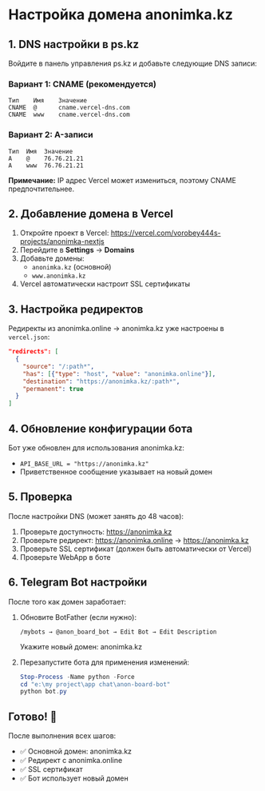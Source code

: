 # Настройка домена anonimka.kz

## 1. DNS настройки в ps.kz

Войдите в панель управления ps.kz и добавьте следующие DNS записи:

### Вариант 1: CNAME (рекомендуется)
```
Тип    Имя    Значение
CNAME  @      cname.vercel-dns.com
CNAME  www    cname.vercel-dns.com
```

### Вариант 2: A-записи
```
Тип  Имя  Значение
A    @    76.76.21.21
A    www  76.76.21.21
```

**Примечание:** IP адрес Vercel может измениться, поэтому CNAME предпочтительнее.

## 2. Добавление домена в Vercel

1. Откройте проект в Vercel: https://vercel.com/vorobey444s-projects/anonimka-nextjs
2. Перейдите в **Settings** → **Domains**
3. Добавьте домены:
   - `anonimka.kz` (основной)
   - `www.anonimka.kz`
4. Vercel автоматически настроит SSL сертификаты

## 3. Настройка редиректов

Редиректы из anonimka.online → anonimka.kz уже настроены в `vercel.json`:

```json
"redirects": [
  {
    "source": "/:path*",
    "has": [{"type": "host", "value": "anonimka.online"}],
    "destination": "https://anonimka.kz/:path*",
    "permanent": true
  }
]
```

## 4. Обновление конфигурации бота

Бот уже обновлен для использования anonimka.kz:
- `API_BASE_URL = "https://anonimka.kz"`
- Приветственное сообщение указывает на новый домен

## 5. Проверка

После настройки DNS (может занять до 48 часов):

1. Проверьте доступность: https://anonimka.kz
2. Проверьте редирект: https://anonimka.online → https://anonimka.kz
3. Проверьте SSL сертификат (должен быть автоматически от Vercel)
4. Проверьте WebApp в боте

## 6. Telegram Bot настройки

После того как домен заработает:

1. Обновите BotFather (если нужно):
   ```
   /mybots → @anon_board_bot → Edit Bot → Edit Description
   ```
   Укажите новый домен: anonimka.kz

2. Перезапустите бота для применения изменений:
   ```powershell
   Stop-Process -Name python -Force
   cd "e:\my project\app chat\anon-board-bot"
   python bot.py
   ```

## Готово! 🎉

После выполнения всех шагов:
- ✅ Основной домен: anonimka.kz
- ✅ Редирект с anonimka.online
- ✅ SSL сертификат
- ✅ Бот использует новый домен
